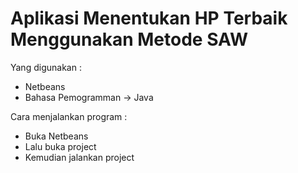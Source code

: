 # Aplikasi Menentukan HP Terbaik Menggunakan Metode SAW

Yang digunakan :
- Netbeans
- Bahasa Pemogramman -> Java

Cara menjalankan program :
- Buka Netbeans
- Lalu buka project
- Kemudian jalankan project
